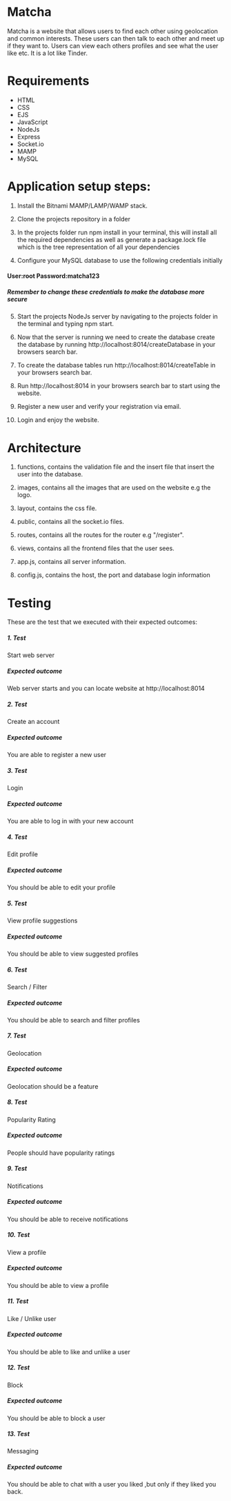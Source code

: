 # Matcha
Matcha is a website that allows users to find each other using geolocation and common interests. These users can then talk to each other and meet up if they want to. Users can view each others profiles and see what the user like etc. It is a lot like Tinder.
# Requirements
* HTML
* CSS
* EJS
* JavaScript
* NodeJs
* Express
* Socket.io
* MAMP
* MySQL

# Application setup steps:
1. Install the Bitnami MAMP/LAMP/WAMP stack.

2. Clone the projects repository in a folder

3. In the projects folder run npm install in your terminal, this will install all the required dependencies as well as generate a package.lock file which is the tree representation of all your dependencies

4. Configure your MySQL database to use the following credentials initially
#### User:root Password:matcha123

##### Remember to change these credentials to make the database more secure

5. Start the projects NodeJs server by navigating to the projects folder in the terminal and typing npm start.

6. Now that the server is running we need to create the database create the database by running http://localhost:8014/createDatabase in your browsers search bar.

7. To create the database tables run http://localhost:8014/createTable in your browsers search bar.

8. Run http://localhost:8014 in your browsers search bar to start using the website.

9. Register a new user and verify your registration via email.

10. Login and enjoy the website.
# Architecture
1. functions, contains the validation file and the insert file that insert the user into the database.

2. images, contains all the images that are used on the website e.g the logo.

3. layout, contains the css file.

4. public, contains all the socket.io files.

5. routes, contains all the routes for the router e.g "/register".

6. views, contains all the frontend files that the user sees.

7. app.js, contains all server information.

8. config.js, contains the host, the port and database login information

# Testing
These are the test that we executed with their expected outcomes:
##### 1. Test
Start web server
##### Expected outcome
Web server starts and you can locate website at http://localhost:8014
##### 2. Test
Create an account
##### Expected outcome
You are able to register a new user
##### 3. Test
Login
##### Expected outcome
You are able to log in with your new account
##### 4. Test
Edit profile
##### Expected outcome
You should be able to edit your profile
##### 5. Test
View profile suggestions
##### Expected outcome
You should be able to view suggested profiles
##### 6. Test
Search / Filter
##### Expected outcome
You should be able to search and filter profiles
##### 7. Test
Geolocation
##### Expected outcome
Geolocation should be a feature
##### 8. Test
Popularity Rating
##### Expected outcome
People should have popularity ratings
##### 9. Test
Notifications
##### Expected outcome
You should be able to receive notifications
##### 10. Test
View a profile
##### Expected outcome
You should be able to view a profile
##### 11. Test
Like / Unlike user
##### Expected outcome
You should be able to like and unlike a user
##### 12. Test
Block
##### Expected outcome
You should be able to block a user
##### 13. Test
Messaging
##### Expected outcome
You should be able to chat with a user you liked ,but only if they liked you back.
